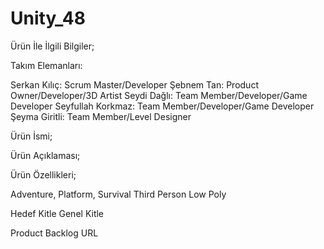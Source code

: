 # Unity_48


Ürün İle İlgili Bilgiler;

Takım Elemanları:

Serkan Kılıç: Scrum Master/Developer
Şebnem Tan: Product Owner/Developer/3D Artist
Seydi Dağlı: Team Member/Developer/Game Developer
Seyfullah Korkmaz: Team Member/Developer/Game Developer
Şeyma Giritli: Team Member/Level Designer


Ürün İsmi;


Ürün Açıklaması;




Ürün Özellikleri;

Adventure, Platform, Survival
Third Person
Low Poly


Hedef Kitle
Genel Kitle

Product Backlog URL

